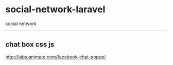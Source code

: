 # social-network-laravel
social network

----

chat box css js 
---
http://labs.qnimate.com/facebook-chat-popup/
